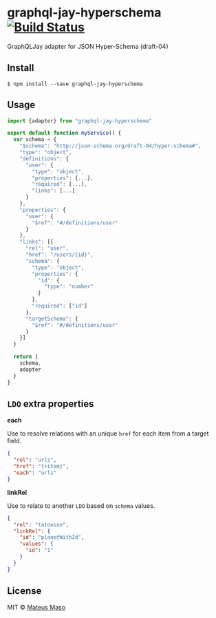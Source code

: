 # graphql-jay-hyperschema [![Build Status](https://travis-ci.org/mateusmaso/graphql-jay-hyperschema.svg?branch=master)](https://travis-ci.org/mateusmaso/graphql-jay-hyperschema)

GraphQLJay adapter for JSON Hyper-Schema (draft-04)

## Install

```
$ npm install --save graphql-jay-hyperschema
```

## Usage

```javascript
import {adapter} from "graphql-jay-hyperschema"

export default function myService() {  
  var schema = {
    "$schema": "http://json-schema.org/draft-04/hyper-schema#",
    "type": "object",
    "definitions": {
      "user": {
        "type": "object",
        "properties": {...},
        "required": [...],
        "links": [...]
      }
    },
    "properties": {
      "user": {
        "$ref": "#/definitions/user"
      }
    },
    "links": [{
      "rel": "user",
      "href": "/users/{id}",
      "schema": {
        "type": "object",
        "properties": {
          "id": {
            "type": "number"
          }
        },
        "required": ["id"]
      },
      "targetSchema": {
        "$ref": "#/definitions/user"
      }
    }]
  }

  return {
    schema,
    adapter
  }
}
```

## ```LDO``` extra properties

**each**

Use to resolve relations with an unique ```href``` for each item from a target field.

```json
{
  "rel": "urls",
  "href": "{+item}",
  "each": "urls"
}
```

**linkRel**

Use to relate to another ```LDO``` based on ```schema``` values.

```json
{
  "rel": "tatooine",
  "linkRel": {
    "id": "planetWithId",
    "values": {
      "id": "1"
    }
  }
}
```

## License

MIT © [Mateus Maso](http://www.mateusmaso.com)
